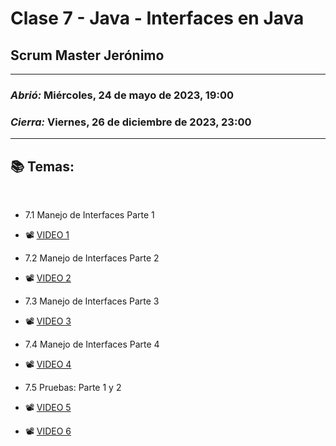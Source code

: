 # Clase 7 - Java - Interfaces en Java
## Scrum Master Jerónimo

---

### *Abrió:* Miércoles, 24 de mayo de 2023, 19:00
### *Cierra:* Viernes, 26 de diciembre de 2023, 23:00

---

## 📚 Temas:

<br>

- 7.1 Manejo de Interfaces Parte 1

- 📽 [VIDEO 1](https://frsrutneduar-my.sharepoint.com/:v:/g/personal/abetancud_frsr_utn_edu_ar/EbIOVX81Np5MnjRXDGys850BfstlFqoZT_cR2RZs2GGodQ?e=4FMtPT)

- 7.2 Manejo de Interfaces Parte 2

- 📽 [VIDEO 2](https://frsrutneduar-my.sharepoint.com/:v:/g/personal/abetancud_frsr_utn_edu_ar/EYbv9L34nPhNn6GSqAFsSJABEliY5bI5GRkoqkxS2szucg?e=2i6Kvr)

- 7.3 Manejo de Interfaces Parte 3

- 📽 [VIDEO 3](https://frsrutneduar-my.sharepoint.com/:v:/g/personal/abetancud_frsr_utn_edu_ar/ESg2H-hOrpdIiE5Xt48yhawBxL9Uw3jr9i-9rQx79ZlPOA?e=r951tW)

- 7.4 Manejo de Interfaces Parte 4

- 📽 [VIDEO 4](https://frsrutneduar-my.sharepoint.com/:v:/g/personal/abetancud_frsr_utn_edu_ar/ESiZtjsyll9JlfULZ53gMy0BfHseufWqleeZXdwqZOyJQA?e=fHAyq2)

- 7.5 Pruebas: Parte 1 y 2

- 📽 [VIDEO 5](https://frsrutneduar-my.sharepoint.com/:v:/g/personal/abetancud_frsr_utn_edu_ar/Ee6IkpcgcpxDhWrK5h15QiYBkr0EamBV6s5R12awaferaA?e=yLlKmo)

- 📽 [VIDEO 6](https://frsrutneduar-my.sharepoint.com/:v:/g/personal/abetancud_frsr_utn_edu_ar/Eb2m2C8SDZxFnN1uJYNpzukBTgb91hapSXMAelyeWO4SRg?e=Scc9VG)

<br>
